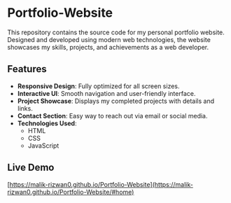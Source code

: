 # Portfolio-Website
This repository contains the source code for my personal portfolio website. Designed and developed using modern web technologies, the website showcases my skills, projects, and achievements as a web developer.

## Features  
- **Responsive Design**: Fully optimized for all screen sizes.  
- **Interactive UI**: Smooth navigation and user-friendly interface.  
- **Project Showcase**: Displays my completed projects with details and links.  
- **Contact Section**: Easy way to reach out via email or social media.  
- **Technologies Used**:  
  - HTML  
  - CSS  
  - JavaScript  
 

## Live Demo  
[https://malik-rizwan0.github.io/Portfolio-Website](https://malik-rizwan0.github.io/Portfolio-Website/#home)  